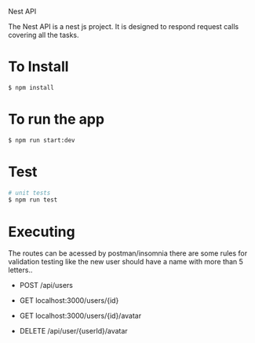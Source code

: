 Nest API

The Nest API is a nest js project. It is designed to respond request calls covering all the tasks. 


# To Install

```bash
$ npm install
```

# To run the app

```bash
$ npm run start:dev
```

# Test

```bash
# unit tests
$ npm run test
```

# Executing
The routes can be acessed by postman/insomnia
  there are some rules for validation testing like the new user should have a name with more than 5 letters..

* POST /api/users

* GET localhost:3000/users/{id}

* GET localhost:3000/users/{id}/avatar

* DELETE /api/user/{userId}/avatar
